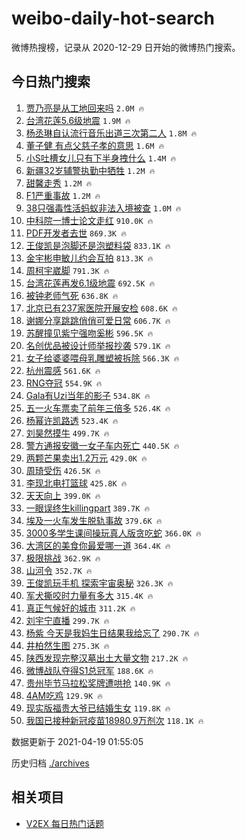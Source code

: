 # weibo-daily-hot-search

微博热搜榜，记录从 2020-12-29 日开始的微博热门搜索。

## 今日热门搜索

<!-- BEGIN -->

1. [贾乃亮是从工地回来吗](https://s.weibo.com/weibo?q=%23%E8%B4%BE%E4%B9%83%E4%BA%AE%E6%98%AF%E4%BB%8E%E5%B7%A5%E5%9C%B0%E5%9B%9E%E6%9D%A5%E5%90%97%23&Refer=top) `2.0M 🔥`
1. [台湾花莲5.6级地震](https://s.weibo.com/weibo?q=%E5%8F%B0%E6%B9%BE%E8%8A%B1%E8%8E%B25.6%E7%BA%A7%E5%9C%B0%E9%9C%87&Refer=top) `1.9M 🔥`
1. [杨丞琳自认流行音乐出道三次第二人](https://s.weibo.com/weibo?q=%E6%9D%A8%E4%B8%9E%E7%90%B3%E8%87%AA%E8%AE%A4%E6%B5%81%E8%A1%8C%E9%9F%B3%E4%B9%90%E5%87%BA%E9%81%93%E4%B8%89%E6%AC%A1%E7%AC%AC%E4%BA%8C%E4%BA%BA&Refer=top) `1.8M 🔥`
1. [董子健 有点父慈子孝的意思](https://s.weibo.com/weibo?q=%E8%91%A3%E5%AD%90%E5%81%A5%20%E6%9C%89%E7%82%B9%E7%88%B6%E6%85%88%E5%AD%90%E5%AD%9D%E7%9A%84%E6%84%8F%E6%80%9D&Refer=top) `1.6M 🔥`
1. [小S吐槽女儿只有下半身拽什么](https://s.weibo.com/weibo?q=%E5%B0%8FS%E5%90%90%E6%A7%BD%E5%A5%B3%E5%84%BF%E5%8F%AA%E6%9C%89%E4%B8%8B%E5%8D%8A%E8%BA%AB%E6%8B%BD%E4%BB%80%E4%B9%88&Refer=top) `1.4M 🔥`
1. [新疆32岁辅警执勤中牺牲](https://s.weibo.com/weibo?q=%E6%96%B0%E7%96%8632%E5%B2%81%E8%BE%85%E8%AD%A6%E6%89%A7%E5%8B%A4%E4%B8%AD%E7%89%BA%E7%89%B2&Refer=top) `1.2M 🔥`
1. [甜馨走秀](https://s.weibo.com/weibo?q=%E7%94%9C%E9%A6%A8%E8%B5%B0%E7%A7%80&Refer=top) `1.2M 🔥`
1. [F1严重事故](https://s.weibo.com/weibo?q=%23F1%E4%B8%A5%E9%87%8D%E4%BA%8B%E6%95%85%23&Refer=top) `1.2M 🔥`
1. [38只强毒性活蚂蚁非法入境被查](https://s.weibo.com/weibo?q=%2338%E5%8F%AA%E5%BC%BA%E6%AF%92%E6%80%A7%E6%B4%BB%E8%9A%82%E8%9A%81%E9%9D%9E%E6%B3%95%E5%85%A5%E5%A2%83%E8%A2%AB%E6%9F%A5%23&Refer=top) `1.0M 🔥`
1. [中科院一博士论文走红](https://s.weibo.com/weibo?q=%23%E4%B8%AD%E7%A7%91%E9%99%A2%E4%B8%80%E5%8D%9A%E5%A3%AB%E8%AE%BA%E6%96%87%E8%B5%B0%E7%BA%A2%23&Refer=top) `910.0K 🔥`
1. [PDF开发者去世](https://s.weibo.com/weibo?q=PDF%E5%BC%80%E5%8F%91%E8%80%85%E5%8E%BB%E4%B8%96&Refer=top) `869.3K 🔥`
1. [王俊凯是泡脚还是泡塑料袋](https://s.weibo.com/weibo?q=%23%E7%8E%8B%E4%BF%8A%E5%87%AF%E6%98%AF%E6%B3%A1%E8%84%9A%E8%BF%98%E6%98%AF%E6%B3%A1%E5%A1%91%E6%96%99%E8%A2%8B%23&Refer=top) `833.1K 🔥`
1. [金宇彬申敏儿约会互拍](https://s.weibo.com/weibo?q=%23%E9%87%91%E5%AE%87%E5%BD%AC%E7%94%B3%E6%95%8F%E5%84%BF%E7%BA%A6%E4%BC%9A%E4%BA%92%E6%8B%8D%23&Refer=top) `813.3K 🔥`
1. [周柯宇崴脚](https://s.weibo.com/weibo?q=%23%E5%91%A8%E6%9F%AF%E5%AE%87%E5%B4%B4%E8%84%9A%23&Refer=top) `791.3K 🔥`
1. [台湾花莲再发6.1级地震](https://s.weibo.com/weibo?q=%23%E5%8F%B0%E6%B9%BE%E8%8A%B1%E8%8E%B2%E5%86%8D%E5%8F%916.1%E7%BA%A7%E5%9C%B0%E9%9C%87%23&Refer=top) `692.5K 🔥`
1. [被钟老师气死](https://s.weibo.com/weibo?q=%23%E8%A2%AB%E9%92%9F%E8%80%81%E5%B8%88%E6%B0%94%E6%AD%BB%23&Refer=top) `636.8K 🔥`
1. [北京已有237家医院开展安检](https://s.weibo.com/weibo?q=%E5%8C%97%E4%BA%AC%E5%B7%B2%E6%9C%89237%E5%AE%B6%E5%8C%BB%E9%99%A2%E5%BC%80%E5%B1%95%E5%AE%89%E6%A3%80&Refer=top) `608.6K 🔥`
1. [谢娜分享跳跳俏俏可爱日常](https://s.weibo.com/weibo?q=%23%E8%B0%A2%E5%A8%9C%E5%88%86%E4%BA%AB%E8%B7%B3%E8%B7%B3%E4%BF%8F%E4%BF%8F%E5%8F%AF%E7%88%B1%E6%97%A5%E5%B8%B8%23&Refer=top) `606.7K 🔥`
1. [苏醒撞见紫宁强吻奚彬](https://s.weibo.com/weibo?q=%23%E8%8B%8F%E9%86%92%E6%92%9E%E8%A7%81%E7%B4%AB%E5%AE%81%E5%BC%BA%E5%90%BB%E5%A5%9A%E5%BD%AC%23&Refer=top) `596.5K 🔥`
1. [名创优品被设计师举报抄袭](https://s.weibo.com/weibo?q=%23%E5%90%8D%E5%88%9B%E4%BC%98%E5%93%81%E8%A2%AB%E8%AE%BE%E8%AE%A1%E5%B8%88%E4%B8%BE%E6%8A%A5%E6%8A%84%E8%A2%AD%23&Refer=top) `579.1K 🔥`
1. [女子给婆婆喂母乳雕塑被拆除](https://s.weibo.com/weibo?q=%E5%A5%B3%E5%AD%90%E7%BB%99%E5%A9%86%E5%A9%86%E5%96%82%E6%AF%8D%E4%B9%B3%E9%9B%95%E5%A1%91%E8%A2%AB%E6%8B%86%E9%99%A4&Refer=top) `566.3K 🔥`
1. [杭州震感](https://s.weibo.com/weibo?q=%E6%9D%AD%E5%B7%9E%E9%9C%87%E6%84%9F&Refer=top) `561.6K 🔥`
1. [RNG夺冠](https://s.weibo.com/weibo?q=%23RNG%E5%A4%BA%E5%86%A0%23&Refer=top) `554.9K 🔥`
1. [Gala有Uzi当年的影子](https://s.weibo.com/weibo?q=%23Gala%E6%9C%89Uzi%E5%BD%93%E5%B9%B4%E7%9A%84%E5%BD%B1%E5%AD%90%23&Refer=top) `534.8K 🔥`
1. [五一火车票卖了前年三倍多](https://s.weibo.com/weibo?q=%23%E4%BA%94%E4%B8%80%E7%81%AB%E8%BD%A6%E7%A5%A8%E5%8D%96%E4%BA%86%E5%89%8D%E5%B9%B4%E4%B8%89%E5%80%8D%E5%A4%9A%23&Refer=top) `526.4K 🔥`
1. [杨幂许凯路透](https://s.weibo.com/weibo?q=%23%E6%9D%A8%E5%B9%82%E8%AE%B8%E5%87%AF%E8%B7%AF%E9%80%8F%23&Refer=top) `523.4K 🔥`
1. [刘昊然摸牛](https://s.weibo.com/weibo?q=%E5%88%98%E6%98%8A%E7%84%B6%E6%91%B8%E7%89%9B&Refer=top) `499.7K 🔥`
1. [警方通报安徽一女子车内死亡](https://s.weibo.com/weibo?q=%E8%AD%A6%E6%96%B9%E9%80%9A%E6%8A%A5%E5%AE%89%E5%BE%BD%E4%B8%80%E5%A5%B3%E5%AD%90%E8%BD%A6%E5%86%85%E6%AD%BB%E4%BA%A1&Refer=top) `440.5K 🔥`
1. [两颗芒果卖出1.2万元](https://s.weibo.com/weibo?q=%23%E4%B8%A4%E9%A2%97%E8%8A%92%E6%9E%9C%E5%8D%96%E5%87%BA1.2%E4%B8%87%E5%85%83%23&Refer=top) `429.0K 🔥`
1. [周琦受伤](https://s.weibo.com/weibo?q=%E5%91%A8%E7%90%A6%E5%8F%97%E4%BC%A4&Refer=top) `426.5K 🔥`
1. [李现北电打篮球](https://s.weibo.com/weibo?q=%23%E6%9D%8E%E7%8E%B0%E5%8C%97%E7%94%B5%E6%89%93%E7%AF%AE%E7%90%83%23&Refer=top) `425.8K 🔥`
1. [天天向上](https://s.weibo.com/weibo?q=%E5%A4%A9%E5%A4%A9%E5%90%91%E4%B8%8A&Refer=top) `399.0K 🔥`
1. [一眼误终生killingpart](https://s.weibo.com/weibo?q=%23%E4%B8%80%E7%9C%BC%E8%AF%AF%E7%BB%88%E7%94%9Fkillingpart%23&Refer=top) `389.7K 🔥`
1. [埃及一火车发生脱轨事故](https://s.weibo.com/weibo?q=%23%E5%9F%83%E5%8F%8A%E4%B8%80%E7%81%AB%E8%BD%A6%E5%8F%91%E7%94%9F%E8%84%B1%E8%BD%A8%E4%BA%8B%E6%95%85%23&Refer=top) `379.6K 🔥`
1. [3000多学生课间操玩真人版贪吃蛇](https://s.weibo.com/weibo?q=%233000%E5%A4%9A%E5%AD%A6%E7%94%9F%E8%AF%BE%E9%97%B4%E6%93%8D%E7%8E%A9%E7%9C%9F%E4%BA%BA%E7%89%88%E8%B4%AA%E5%90%83%E8%9B%87%23&Refer=top) `366.0K 🔥`
1. [大湾区的美食你最爱哪一道](https://s.weibo.com/weibo?q=%23%E5%A4%A7%E6%B9%BE%E5%8C%BA%E7%9A%84%E7%BE%8E%E9%A3%9F%E4%BD%A0%E6%9C%80%E7%88%B1%E5%93%AA%E4%B8%80%E9%81%93%23&Refer=top) `364.4K 🔥`
1. [极限挑战](https://s.weibo.com/weibo?q=%E6%9E%81%E9%99%90%E6%8C%91%E6%88%98&Refer=top) `362.9K 🔥`
1. [山河令](https://s.weibo.com/weibo?q=%E5%B1%B1%E6%B2%B3%E4%BB%A4&Refer=top) `352.7K 🔥`
1. [王俊凯玩手机 探索宇宙奥秘](https://s.weibo.com/weibo?q=%E7%8E%8B%E4%BF%8A%E5%87%AF%E7%8E%A9%E6%89%8B%E6%9C%BA%20%E6%8E%A2%E7%B4%A2%E5%AE%87%E5%AE%99%E5%A5%A5%E7%A7%98&Refer=top) `326.3K 🔥`
1. [军犬撕咬时力量有多大](https://s.weibo.com/weibo?q=%23%E5%86%9B%E7%8A%AC%E6%92%95%E5%92%AC%E6%97%B6%E5%8A%9B%E9%87%8F%E6%9C%89%E5%A4%9A%E5%A4%A7%23&Refer=top) `315.4K 🔥`
1. [真正气候好的城市](https://s.weibo.com/weibo?q=%23%E7%9C%9F%E6%AD%A3%E6%B0%94%E5%80%99%E5%A5%BD%E7%9A%84%E5%9F%8E%E5%B8%82%23&Refer=top) `311.2K 🔥`
1. [刘宇宁直播](https://s.weibo.com/weibo?q=%E5%88%98%E5%AE%87%E5%AE%81%E7%9B%B4%E6%92%AD&Refer=top) `299.7K 🔥`
1. [杨紫 今天是我妈生日结果我给忘了](https://s.weibo.com/weibo?q=%E6%9D%A8%E7%B4%AB%20%E4%BB%8A%E5%A4%A9%E6%98%AF%E6%88%91%E5%A6%88%E7%94%9F%E6%97%A5%E7%BB%93%E6%9E%9C%E6%88%91%E7%BB%99%E5%BF%98%E4%BA%86&Refer=top) `290.7K 🔥`
1. [井柏然生图](https://s.weibo.com/weibo?q=%23%E4%BA%95%E6%9F%8F%E7%84%B6%E7%94%9F%E5%9B%BE%23&Refer=top) `275.3K 🔥`
1. [陕西发现完整汉墓出土大量文物](https://s.weibo.com/weibo?q=%E9%99%95%E8%A5%BF%E5%8F%91%E7%8E%B0%E5%AE%8C%E6%95%B4%E6%B1%89%E5%A2%93%E5%87%BA%E5%9C%9F%E5%A4%A7%E9%87%8F%E6%96%87%E7%89%A9&Refer=top) `217.2K 🔥`
1. [微博战队夺得S1总冠军](https://s.weibo.com/weibo?q=%E5%BE%AE%E5%8D%9A%E6%88%98%E9%98%9F%E5%A4%BA%E5%BE%97S1%E6%80%BB%E5%86%A0%E5%86%9B&Refer=top) `188.6K 🔥`
1. [贵州毕节马拉松奖牌遭哄抢](https://s.weibo.com/weibo?q=%E8%B4%B5%E5%B7%9E%E6%AF%95%E8%8A%82%E9%A9%AC%E6%8B%89%E6%9D%BE%E5%A5%96%E7%89%8C%E9%81%AD%E5%93%84%E6%8A%A2&Refer=top) `140.9K 🔥`
1. [4AM吃鸡](https://s.weibo.com/weibo?q=4AM%E5%90%83%E9%B8%A1&Refer=top) `129.9K 🔥`
1. [现实版福贵大爷已结婚生女](https://s.weibo.com/weibo?q=%23%E7%8E%B0%E5%AE%9E%E7%89%88%E7%A6%8F%E8%B4%B5%E5%A4%A7%E7%88%B7%E5%B7%B2%E7%BB%93%E5%A9%9A%E7%94%9F%E5%A5%B3%23&Refer=top) `119.8K 🔥`
1. [我国已接种新冠疫苗18980.9万剂次](https://s.weibo.com/weibo?q=%23%E6%88%91%E5%9B%BD%E5%B7%B2%E6%8E%A5%E7%A7%8D%E6%96%B0%E5%86%A0%E7%96%AB%E8%8B%9718980.9%E4%B8%87%E5%89%82%E6%AC%A1%23&Refer=top) `118.1K 🔥`

数据更新于 2021-04-19 01:55:05

<!-- END -->

历史归档 [./archives](./archives)

## 相关项目

- [V2EX 每日热门话题](https://github.com/boojack/v2ex-daily-hot-topic)
